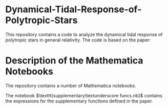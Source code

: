 # Dynamical-Tidal-Response-of-Polytropic-Stars

This repository contains a code to analyze the dynamical tidal response of polytropic stars in general relativity.
The code is based on the paper:

# Description of the Mathematica Notebooks

The repository contains a number of Mathematica notebooks.

The notebook $\texttt{supplementary\textunderscore funcs.nb}$ contains the expressions for the supplementary functions defined in the paper.
